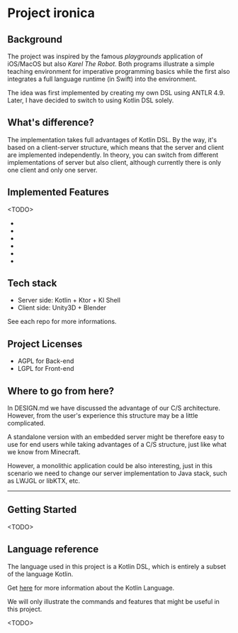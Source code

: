 # Project ironica

## Background

The project was inspired by the famous *playgrounds* application of iOS/MacOS but also *Karel The Robot*. Both programs illustrate a simple teaching environment for imperative programming basics while the first also integrates a full language runtime (in Swift) into the environment.

The idea was first implemented by creating my own DSL using ANTLR 4.9. Later, I have decided to switch to using Kotlin DSL solely.

## What's difference?

The implementation takes full advantages of Kotlin DSL. By the way, it's based on a client-server structure, which means that the server and client are implemented independently. In theory, you can switch from different implementations of server but also client, although currently there is only one client and only one server.

## Implemented Features

\<TODO\>

-   
-   
-   
-   
-   
-   

## Tech stack

-   Server side: Kotlin + Ktor + KI Shell
-   Client side: Unity3D + Blender

See each repo for more informations.

## Project Licenses

-   AGPL for Back-end
-   LGPL for Front-end

## Where to go from here?

In DESIGN.md we have discussed the advantage of our C/S architecture. However, from the user's experience this structure may be a little complicated.

A standalone version with an embedded server might be therefore easy to use for end users while taking advantages of a C/S structure, just like what we know from Minecraft.

However, a monolithic application could be also interesting, just in this scenario we need to change our server implementation to Java stack, such as LWJGL or libKTX, etc.

---

## Getting Started

\<TODO\>

## Language reference

The language used in this project is a Kotlin DSL, which is entirely a subset of the language Kotlin.

Get [here](https://play.kotlinlang.org/) for more information about the Kotlin Language.

We will only illustrate the commands and features that might be useful in this project.

\<TODO\>